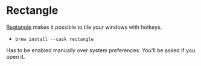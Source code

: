 # Rectangle 

[Regtangle](https://rectangleapp.com/) makes it possible to tile your windows with hotkeys.

- ``` brew install --cask rectangle ```

Has to be enabled manually over system preferences. You'll be asked if you open it.
